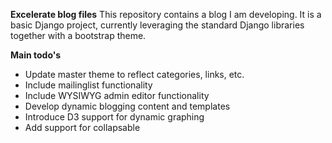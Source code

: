 <b>Excelerate blog files</b>
This repository contains a blog I am developing. It is a basic Django project, currently leveraging the standard Django libraries together with a bootstrap theme.

<b>Main todo's</b>
<ul>
  <li>Update master theme to reflect categories, links, etc. </li>
  <li>Include mailinglist functionality</li>
  <li>Include WYSIWYG admin editor functionality</li>
  <li>Develop dynamic blogging content and templates</li>
  <li>Introduce D3 support for dynamic graphing</li>
  <li>Add support for collapsable </li>
</ul>
